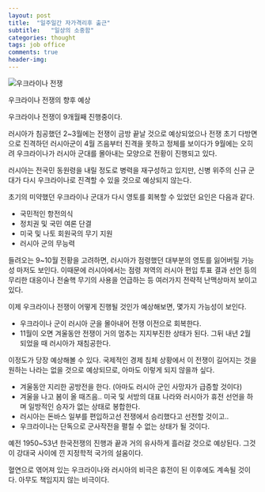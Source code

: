 ```yaml
---
layout: post
title:  "일주일간 자가격리후 출근"
subtitle:   "일상의 소중함"
categories: thought
tags: job office
comments: true
header-img: 
---
```


![우크라이나 전쟁](https://youngsungson.github.io/assets/img/thought/20221014-ukraine-war.jpg)
 
우크라이나 전쟁의 향후 예상

우크라이나 전쟁이 9개월째 진행중이다. 

러시아가 침공했던 2~3월에는 전쟁이 금방 끝날 것으로 예상되었으나 
전쟁 초기 다방면으로 진격하던 러시아군이 4월 즈음부터 진격을 못하고 정체를 보이다가 
9월에는 오히려 우크라이나가 러시아 군대를 몰아내는 모양으로 전황이 진행되고 있다. 

러시아는 전국민 동원령을 내릴 정도로 병력을 재구성하고 있지만, 신병 위주의 신규 군대가 다시 우크라이나로 진격할 수 있을 것으로 예상되지 않는다. 

초기의 미약했던 우크라이나 군대가 다시 영토를 회복할 수 있었던 요인은 다음과 같다. 

* 국민적인 항전의식
* 정치권 및 국민 여론 단결 
* 미국 및 나토 회원국의 무기 지원 
* 러시아 군의 무능력 

들려오는 9~10월 전황을 고려하면, 러시아가 점령했던 대부분의 영토를 잃어버릴 가능성 마저도 보인다. 
이때문에 러시아에서는 점령 져역의 러시아 편입 투표 결과 선언 등의 무리한 대응이나
전술핵 무기의 사용을 언급하는 등 여러가지 전략적 난맥상마저 보이고 있다. 

이제 우크라이나 전쟁이 어떻게 진행될 것인가 예상해보면, 
몇가지 가능성이 보인다. 

* 우크라이나 군이 러시아 군을 몰아내어 전쟁 이전으로 회복한다. 
* 11월이 오면 겨울동안 전쟁이 거의 멈추는 지지부진한 상태가 된다. 그뒤 내년 2월 되었을 때 러시아가 재침공한다.  

이정도가 당장 예상해볼 수 있다. 
국제적인 경제 침체 상황에서 이 전쟁이 길어지는 것을 원하는 나라는 없을 것으로 예상되므로, 아마도 이렇게 되지 않을까 싶다. 

* 겨울동안 지리한 공방전을 한다. (아마도 러시아 군인 사망자가 급증할 것이다)  
* 겨울을 나고 봄이 올 때즈음.. 미국 및 서방의 대표 나라와 러시아가 휴전 선언을 하며 일방적인 승자가 없는 상태로 봉합한다. 
* 러시아는 돈바스 일부를 편입하고선 전쟁에서 승리했다고 선전할 것이고..
* 우크라이나는 단독으로 군사작전을 펼칠 수 없는 상태가 될 것이다. 

예전 1950~53년 한국전쟁의 진행과 끝과 거의 유사하게 흘러갈 것으로 예상된다. 
그것이 강대국 사이에 낀 지정학적 국가의 설움이다. 

혈연으로 엮어져 있는 우크라이나와 러시아의 비극은 휴전이 된 이후에도 계속될 것이다.
아무도 책임지지 않는 비극이다. 


